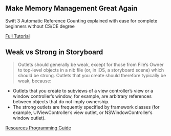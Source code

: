 


## Make Memory Management Great Again

Swift 3 Automatic Reference Counting explained with ease for complete beginners without CS/CE degree

[Full Tutorial](https://medium.com/ios-geek-community/make-memory-management-great-again-f781fb29cea1)

## Weak vs Strong in Storyboard

> Outlets should generally be weak, except for those from File’s Owner to top-level objects in a nib file (or, in iOS, a storyboard scene) which should be strong. Outlets that you create should therefore typically be weak, because:

 - Outlets that you create to subviews of a view controller’s view or a window controller’s window, for example, are arbitrary references between objects that do not imply ownership.
 - The strong outlets are frequently specified by framework classes (for example, UIViewController’s view outlet, or NSWindowController’s window outlet).



[Resources Programming Guide]


[Resources Programming Guide]: https://developer.apple.com/library/content/documentation/Cocoa/Conceptual/LoadingResources/CocoaNibs/CocoaNibs.html
